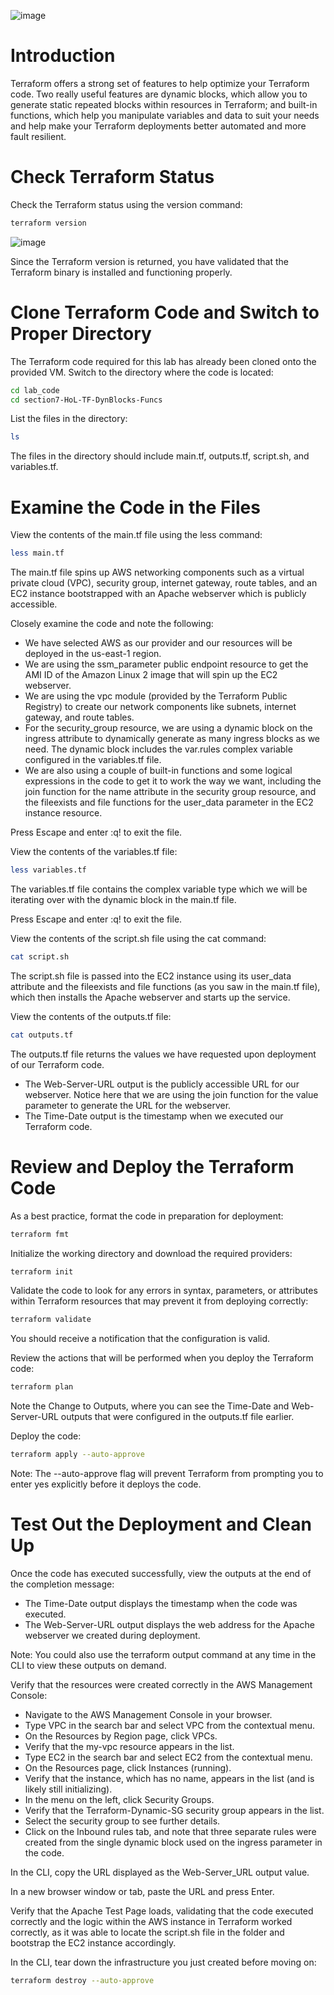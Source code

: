 ![image](https://user-images.githubusercontent.com/44756128/117312037-5e6dd000-ae4a-11eb-9e75-b2d432ed8a19.png)

# Introduction
Terraform offers a strong set of features to help optimize your Terraform code. Two really useful features are dynamic blocks, which allow you to generate static repeated blocks within resources in Terraform; and built-in functions, which help you manipulate variables and data to suit your needs and help make your Terraform deployments better automated and more fault resilient.

# Check Terraform Status
Check the Terraform status using the version command:
```sh
terraform version
```

![image](https://user-images.githubusercontent.com/44756128/117313463-890c5880-ae4b-11eb-87f3-896668449b52.png)

Since the Terraform version is returned, you have validated that the Terraform binary is installed and functioning properly.

# Clone Terraform Code and Switch to Proper Directory
The Terraform code required for this lab has already been cloned onto the provided VM. Switch to the directory where the code is located:
```sh
cd lab_code
cd section7-HoL-TF-DynBlocks-Funcs
```

List the files in the directory:
```sh
ls
```

The files in the directory should include main.tf, outputs.tf, script.sh, and variables.tf.

# Examine the Code in the Files
View the contents of the main.tf file using the less command:
```sh
less main.tf
```

The main.tf file spins up AWS networking components such as a virtual private cloud (VPC), security group, internet gateway, route tables, and an EC2 instance bootstrapped with an Apache webserver which is publicly accessible.

Closely examine the code and note the following:
  - We have selected AWS as our provider and our resources will be deployed in the us-east-1 region.
  - We are using the ssm_parameter public endpoint resource to get the AMI ID of the Amazon Linux 2 image that will spin up the EC2 webserver.
  - We are using the vpc module (provided by the Terraform Public Registry) to create our network components like subnets, internet gateway, and route tables.
  - For the security_group resource, we are using a dynamic block on the ingress attribute to dynamically generate as many ingress blocks as we need. The dynamic block includes the var.rules complex variable configured in the variables.tf file.
  - We are also using a couple of built-in functions and some logical expressions in the code to get it to work the way we want, including the join function for the name attribute in the security group resource, and the fileexists and file functions for the user_data parameter in the EC2 instance resource.

Press Escape and enter :q! to exit the file.

View the contents of the variables.tf file:
```sh
less variables.tf
```

The variables.tf file contains the complex variable type which we will be iterating over with the dynamic block in the main.tf file.

Press Escape and enter :q! to exit the file.

View the contents of the script.sh file using the cat command:
```sh
cat script.sh
```

The script.sh file is passed into the EC2 instance using its user_data attribute and the fileexists and file functions (as you saw in the main.tf file), which then installs the Apache webserver and starts up the service.

View the contents of the outputs.tf file:
```sh
cat outputs.tf
```

The outputs.tf file returns the values we have requested upon deployment of our Terraform code.
  - The Web-Server-URL output is the publicly accessible URL for our webserver. Notice here that we are using the join function for the value parameter to generate the URL for the webserver.
  - The Time-Date output is the timestamp when we executed our Terraform code.

# Review and Deploy the Terraform Code
As a best practice, format the code in preparation for deployment:
```sh
terraform fmt
```

Initialize the working directory and download the required providers:
```sh
terraform init
```

Validate the code to look for any errors in syntax, parameters, or attributes within Terraform resources that may prevent it from deploying correctly:
```sh
terraform validate
```

You should receive a notification that the configuration is valid.

Review the actions that will be performed when you deploy the Terraform code:
```sh
terraform plan
```

Note the Change to Outputs, where you can see the Time-Date and Web-Server-URL outputs that were configured in the outputs.tf file earlier.

Deploy the code:
```sh
terraform apply --auto-approve
```

Note: The --auto-approve flag will prevent Terraform from prompting you to enter yes explicitly before it deploys the code.

# Test Out the Deployment and Clean Up
Once the code has executed successfully, view the outputs at the end of the completion message:
  - The Time-Date output displays the timestamp when the code was executed.
  - The Web-Server-URL output displays the web address for the Apache webserver we created during deployment.

Note: You could also use the terraform output command at any time in the CLI to view these outputs on demand.

Verify that the resources were created correctly in the AWS Management Console:
  - Navigate to the AWS Management Console in your browser.
  - Type VPC in the search bar and select VPC from the contextual menu.
  - On the Resources by Region page, click VPCs.
  - Verify that the my-vpc resource appears in the list.
  - Type EC2 in the search bar and select EC2 from the contextual menu.
  - On the Resources page, click Instances (running).
  - Verify that the instance, which has no name, appears in the list (and is likely still initializing).
  - In the menu on the left, click Security Groups.
  - Verify that the Terraform-Dynamic-SG security group appears in the list.
  - Select the security group to see further details.
  - Click on the Inbound rules tab, and note that three separate rules were created from the single dynamic block used on the ingress parameter in the code.

In the CLI, copy the URL displayed as the Web-Server_URL output value.

In a new browser window or tab, paste the URL and press Enter.

Verify that the Apache Test Page loads, validating that the code executed correctly and the logic within the AWS instance in Terraform worked correctly, as it was able to locate the script.sh file in the folder and bootstrap the EC2 instance accordingly.

In the CLI, tear down the infrastructure you just created before moving on:
```sh
terraform destroy --auto-approve
```

